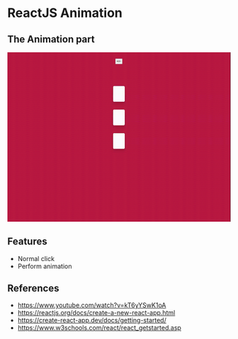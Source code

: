 # ReactJS Animation

## The Animation part
<img src="https://github.com/AppleMango23/ReactJS_Animation/blob/main/ss1.gif" width="609.6" height="382.8">

## Features
- Normal click
- Perform animation

## References
- https://www.youtube.com/watch?v=kT6yYSwK1oA
- https://reactjs.org/docs/create-a-new-react-app.html
- https://create-react-app.dev/docs/getting-started/
- https://www.w3schools.com/react/react_getstarted.asp
